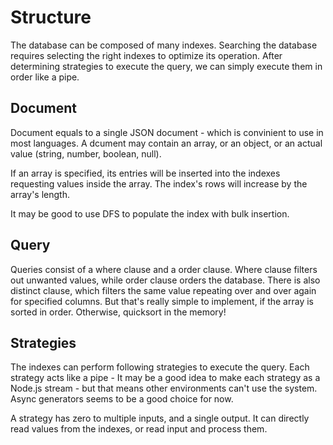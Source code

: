 # Structure
The database can be composed of many indexes. Searching the database requires
selecting the right indexes to optimize its operation. After determining
strategies to execute the query, we can simply execute them in order like a
pipe.

## Document
Document equals to a single JSON document - which is convinient to use in most
languages. A dcument may contain an array, or an object, or an actual value
(string, number, boolean, null).

If an array is specified, its entries will be inserted into the indexes
requesting values inside the array. The index's rows will increase by the
array's length.

It may be good to use DFS to populate the index with bulk insertion.

## Query
Queries consist of a where clause and a order clause. Where clause filters out
unwanted values, while order clause orders the database.
There is also distinct clause, which filters the same value repeating over and
over again for specified columns. But that's really simple to implement, if the
array is sorted in order. Otherwise, quicksort in the memory!

## Strategies
The indexes can perform following strategies to execute the query. Each strategy
acts like a pipe - It may be a good idea to make each strategy as a Node.js
stream - but that means other environments can't use the system.
Async generators seems to be a good choice for now.

A strategy has zero to multiple inputs, and a single output. It can directly
read values from the indexes, or read input and process them.
